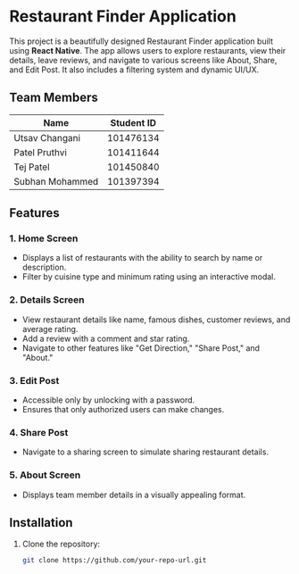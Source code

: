 # Restaurant Finder Application

This project is a beautifully designed Restaurant Finder application built using **React Native**. The app allows users to explore restaurants, view their details, leave reviews, and navigate to various screens like About, Share, and Edit Post. It also includes a filtering system and dynamic UI/UX.

## Team Members

| Name             | Student ID  |
|------------------|-------------|
| Utsav Changani   | 101476134   |
| Patel Pruthvi    | 101411644   |
| Tej Patel        | 101450840   |
| Subhan Mohammed  | 101397394   |



## Features

### 1. Home Screen
- Displays a list of restaurants with the ability to search by name or description.
- Filter by cuisine type and minimum rating using an interactive modal.

### 2. Details Screen
- View restaurant details like name, famous dishes, customer reviews, and average rating.
- Add a review with a comment and star rating.
- Navigate to other features like "Get Direction," "Share Post," and "About."

### 3. Edit Post
- Accessible only by unlocking with a password.
- Ensures that only authorized users can make changes.

### 4. Share Post
- Navigate to a sharing screen to simulate sharing restaurant details.

### 5. About Screen
- Displays team member details in a visually appealing format.



## Installation

1. Clone the repository:

   ```bash
   git clone https://github.com/your-repo-url.git
